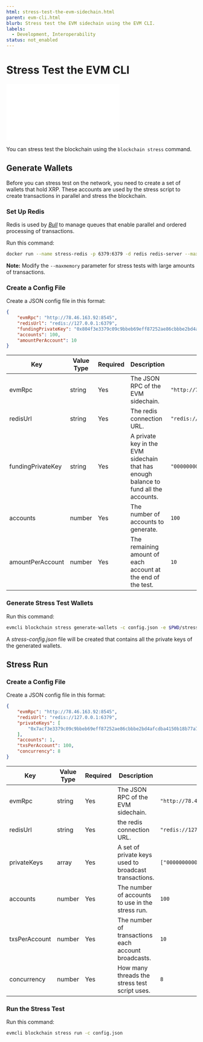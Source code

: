 ```yaml
---
html: stress-test-the-evm-sidechain.html
parent: evm-cli.html
blurb: Stress test the EVM sidechain using the EVM CLI.
labels:
  - Development, Interoperability
status: not_enabled
---
```

# Stress Test the EVM CLI

<embed src="/snippets/_evm-sidechain-disclaimer.md" />

You can stress test the blockchain using the `blockchain stress` command.

## Generate Wallets

Before you can stress test on the network, you need to create a set of wallets that hold XRP. These accounts are used by the stress script to create transactions in parallel and stress the blockchain.


### Set Up Redis

Redis is used by _[Bull](https://github.com/OptimalBits/bull)_ to manage queues that enable parallel and ordered processing of transactions.

Run this command:

```bash
docker run --name stress-redis -p 6379:6379 -d redis redis-server --maxmemory 4G
```

**Note:** Modify the `--maxmemory` parameter for stress tests with large amounts of transactions.


### Create a Config File

Create a JSON config file in this format:

```json
{
    "evmRpc": "http://78.46.163.92:8545",
    "redisUrl": "redis://127.0.0.1:6379",
    "fundingPrivateKey": "0x804f3e3379c09c9bbeb69eff87252ae86cbbbe2bd4afcdba4150b18b77a7759f",
    "accounts": 100,
    "amountPerAccount": 10
}
```


| Key | Value Type | Required | Description | Example |
|-----|------------|----------|-------------|---------|
| evmRpc | string | Yes | The JSON RPC of the EVM sidechain. | `"http://78.46.163.92:8545"` |
| redisUrl | string | Yes | The redis connection URL. | `"redis://127.0.0.1:6379"` |
| fundingPrivateKey | string | Yes | A private key in the EVM sidechain that has enough balance to fund all the accounts. | `"0000000000000000000000000000000000000000000000000000000000000000"` |
| accounts | number | Yes | The number of accounts to generate. | `100` |
| amountPerAccount | number | Yes | The remaining amount of each account at the end of the test. | `10` |


### Generate Stress Test Wallets

Run this command:

```bash
evmcli blockchain stress generate-wallets -c config.json -e $PWD/stress-config.json
```

A _stress-config.json_ file will be created that contains all the private keys of the generated wallets.


## Stress Run

### Create a Config File

Create a JSON config file in this format:

```json
{
    "evmRpc": "http://78.46.163.92:8545",
    "redisUrl": "redis://127.0.0.1:6379",
    "privateKeys": [
        "0x7acf3e3379c09c9bbeb69eff87252ae86cbbbe2bd4afcdba4150b18b77a7759f"
    ],
    "accounts": 1,
    "txsPerAccount": 100,
    "concurrency": 8
}
```


| Key | Value Type | Required | Description | Example |
|-----|------------|----------|-------------|---------|
| evmRpc | string | Yes | The JSON RPC of the EVM sidechain. | `"http://78.46.163.92:8545"` |
| redisUrl | string | Yes | the redis connection URL. | `"redis://127.0.0.1:6379"` |
| privateKeys | array | Yes | A set of private keys used to broadcast transactions. | `["0000000000000000000000000000000000000000000000000000000000000000"` |
| accounts | number | Yes | The number of accounts to use in the stress run. | `100` |
| txsPerAccount | number | Yes | The number of transactions each account broadcasts. | `10` |
| concurrency | number | Yes | How many threads the stress test script uses. | `8` |

### Run the Stress Test

Run this command:

```bash
evmcli blockchain stress run -c config.json
```